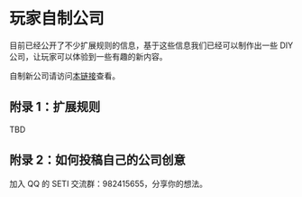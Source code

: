 # 玩家自制公司

目前已经公开了不少扩展规则的信息，基于这些信息我们已经可以制作出一些 DIY 公司，让玩家可以体验到一些有趣的新内容。

自制新公司请访问[本链接](https://seti.ender-wiggin.com/fan-made/corps)查看。

## 附录 1：扩展规则

TBD

## 附录 2：如何投稿自己的公司创意

加入 QQ 的 SETI 交流群：982415655，分享你的想法。
